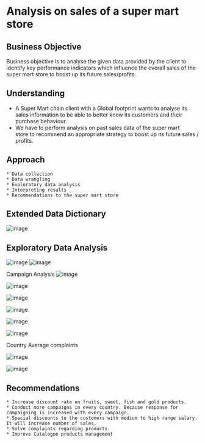 # Analysis on sales of a super mart store 

## Business Objective
Business objective is to analyse the given data provided by the client to identify key performance indicators which influence the overall sales of the super mart store to boost up its future sales/profits.

## Understanding
* A Super Mart chain client with a Global footprint wants to analyse its sales information to be able to better know its customers and their purchase behaviour.
* We have to perform analysis on past sales data of the super mart store to recommend an appropriate strategy to boost up its future sales / profits.

## Approach
    * Data collection
    * Data wrangling
    * Exploratory data analysis
    * Interpreting results
    * Recommendations to the super mart store

## Extended Data Dictionary
![image](https://user-images.githubusercontent.com/93145713/169708694-e9525287-7c92-489f-80a2-de984bf0a39d.png)

## Exploratory Data Analysis
![image](https://user-images.githubusercontent.com/93145713/169712473-4785b7f8-3494-46c4-8f32-dfd560c8fd07.png)
![image](https://user-images.githubusercontent.com/93145713/169712488-3ebac754-e22c-40cf-b1c8-b7781e7fb4d6.png)

Campaign Analysis
![image](https://user-images.githubusercontent.com/93145713/169709118-7796a4a7-8b61-498b-9bde-5657974474a0.png)

![image](https://user-images.githubusercontent.com/93145713/169712510-345d9a06-9f9b-4861-adf1-7d8545012b9e.png)

![image](https://user-images.githubusercontent.com/93145713/169712532-ced2b452-00dc-458c-a195-56597224aeb0.png)

![image](https://user-images.githubusercontent.com/93145713/169712555-2224d045-7e82-454b-af29-701da5227c1d.png)

![image](https://user-images.githubusercontent.com/93145713/169712577-a95cf520-93fd-48f2-a118-79d315ed2c32.png)

![image](https://user-images.githubusercontent.com/93145713/169712586-770b5a4a-44c2-4547-abde-b07121165935.png)

Country	Average complaints

![image](https://user-images.githubusercontent.com/93145713/169709289-56189132-d8e1-4de4-8943-bf6ca3e467e4.png)

![image](https://user-images.githubusercontent.com/93145713/169712598-d1aac788-7e57-43ac-84ee-c792db61fc8e.png)


## Recommendations
    * Increase discount rate on fruits, sweet, fish and gold products.
    * Conduct more campaigns in every country. Because response for campaigning is increased with every campaign.
    * Special discounts to the customers with medium to high range salary. It will increase number of sales.
    * Solve complaints regarding products.
    * Improve Catalogue products management 

